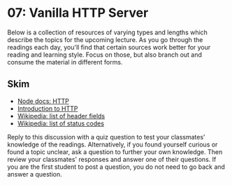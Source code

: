 07: Vanilla HTTP Server
======================================================================================

Below is a collection of resources of varying types and lengths which describe the topics for the upcoming lecture.  As you go through the readings each day, you'll find that certain sources work better for your reading and learning style. Focus on those, but also branch out and consume the material in different forms.

## Skim
* [Node docs: HTTP](https://nodejs.org/api/http.html)
* [Introduction to HTTP](http://www.ntu.edu.sg/home/ehchua/programming/webprogramming/http_basics.html)
* [Wikipedia: list of header fields](https://en.wikipedia.org/wiki/List_of_HTTP_header_fields#Request_fields)
* [Wikipedia: list of status codes](https://en.wikipedia.org/wiki/List_of_HTTP_status_codes)


Reply to this discussion with a quiz question to test your classmates’ knowledge of the readings. Alternatively, if you found yourself curious or found a topic unclear, ask a question to further your own knowledge. Then review your classmates' responses and answer one of their questions. If you are the first student to post a question, you do not need to go back and answer a question.
